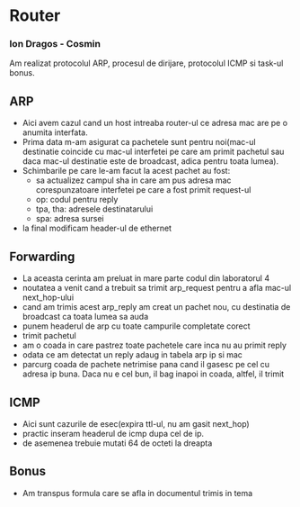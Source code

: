 # Router
### Ion Dragos - Cosmin

Am realizat protocolul ARP, procesul de dirijare, protocolul ICMP si task-ul bonus.

## ARP
 * Aici avem cazul cand un host intreaba router-ul ce adresa mac are pe o anumita interfata.
 * Prima data m-am asigurat ca pachetele sunt pentru noi(mac-ul destinatie coincide cu mac-ul interfetei pe care am primit pachetul sau daca mac-ul destinatie este de broadcast, adica pentru toata lumea).
 * Schimbarile pe care le-am facut la acest pachet au fost: 
    * sa actualizez campul sha in care am pus adresa mac corespunzatoare interfetei pe care a fost primit request-ul
    * op: codul pentru reply
    * tpa, tha: adresele destinatarului
    * spa: adresa sursei
 * la final modificam header-ul de ethernet


## Forwarding
* La aceasta cerinta am preluat in mare parte codul din laboratorul 4
* noutatea a venit cand a trebuit sa trimit arp_request pentru a afla mac-ul next_hop-ului
* cand am trimis acest arp_reply am creat un pachet nou, cu destinatia de broadcast ca toata lumea sa auda
* punem headerul de arp cu toate campurile completate corect
* trimit pachetul
* am o coada in care pastrez toate pachetele care inca nu au primit reply
* odata ce am detectat un reply adaug in tabela arp ip si mac
* parcurg coada de pachete netrimise pana cand il gasesc pe cel cu adresa ip buna. Daca nu e cel bun, il bag inapoi in coada, altfel, il trimit


## ICMP
* Aici sunt cazurile de esec(expira ttl-ul, nu am gasit next_hop)
* practic inseram headerul de icmp dupa cel de ip.
* de asemenea trebuie mutati 64 de octeti la dreapta 

## Bonus
* Am transpus formula care se afla in documentul trimis in tema